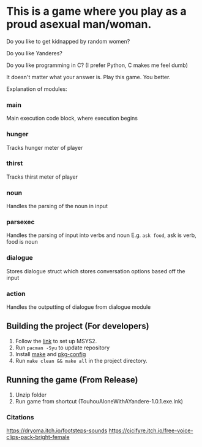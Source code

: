 # This is a game where you play as a proud asexual man/woman.

Do you like to get kidnapped by random women?

Do you like Yanderes?

Do you like programming in C? (I prefer Python, C makes me feel dumb)

It doesn't matter what your answer is. Play this game. You better.

Explanation of modules:

### main

Main execution code block, where execution begins

### hunger

Tracks hunger meter of player

### thirst

Tracks thirst meter of player

### noun

Handles the parsing of the noun in input

### parsexec

Handles the parsing of input into verbs and noun E.g. `ask food`, ask is verb, food is noun

### dialogue

Stores dialogue struct which stores conversation options based off the input

### action

Handles the outputting of dialogue from dialogue module

## Building the project (For developers)
1. Follow the [link](https://www.gtk.org/docs/installations/windows) to set up MSYS2.
1. Run `pacman -Syu` to update repository
1. Install [make](https://packages.msys2.org/package/make) and [pkg-config](https://www.msys2.org/docs/pkgconfig/)
1. Run `make clean && make all` in the project directory.

## Running the game (From Release)
1. Unzip folder
1. Run game from shortcut (TouhouAloneWithAYandere-1.0.1.exe.lnk)

### Citations

https://dryoma.itch.io/footsteps-sounds
https://cicifyre.itch.io/free-voice-clips-pack-bright-female
